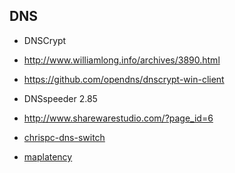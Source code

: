 ## DNS

* DNSCrypt

 * http://www.williamlong.info/archives/3890.html
 * https://github.com/opendns/dnscrypt-win-client

* DNSspeeder 2.85

 * http://www.sharewarestudio.com/?page_id=6

* [chrispc-dns-switch](https://free.com.tw/chrispc-dns-switch/)
* [maplatency](https://free.com.tw/maplatency/)

